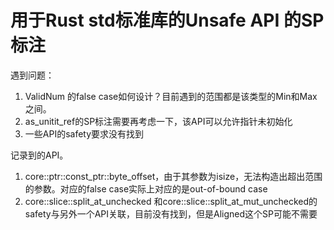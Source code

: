# 用于Rust std标准库的Unsafe API 的SP标注

遇到问题：

1. ValidNum 的false case如何设计？目前遇到的范围都是该类型的Min和Max之间。
2. as_unitit_ref的SP标注需要再考虑一下，该API可以允许指针未初始化
3. 一些API的safety要求没有找到

记录到的API。

1. core::ptr::const_ptr::byte_offset，由于其参数为isize，无法构造出超出范围的参数。对应的false case实际上对应的是out-of-bound case
2. core::slice::split_at_unchecked 和core::slice::split_at_mut_unchecked的safety与另外一个API关联，目前没有找到，但是Aligned这个SP可能不需要
